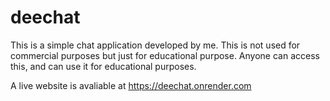 # deechat

This is a simple chat application developed by me.
This is not used for commercial purposes but just for educational purpose.
Anyone can access this, and can use it for educational purposes.


A live website is avaliable at https://deechat.onrender.com
